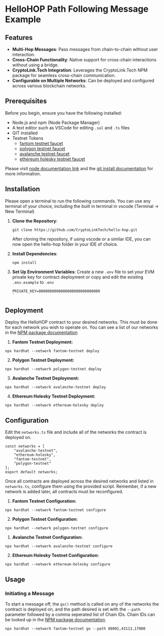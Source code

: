 # HelloHOP Path Following Message Example

## Features

- **Multi-Hop Messages**: Pass messages from chain-to-chain without user interaction.
- **Cross-Chain Functionality**: Native support for cross-chain interactions without using a bridge.
- **CryptoLink.Tech Integration**: Leverages the CryptoLink.Tech NPM package for seamless cross-chain communication.
- **Configurable on Multiple Networks**: Can be deployed and configured across various blockchain networks.

## Prerequisites

Before you begin, ensure you have the following installed:
- Node.js and npm (Node Package Manager)
- A text editor such as VSCode for editing `.sol` and `.ts` files
- GIT installed
- Testnet Tokens 
  - [fantom testnet faucet](https://faucet.fantom.network/) 
  - [polygon testnet faucet](https://faucet.polygon.technology/)
  - [avalanche testnet faucet]()
  - [ethereum holesky testnet faucet]()

Please visit [node documentation link](https://docs.npmjs.com/downloading-and-installing-node-js-and-npm) and the [git install documentation](https://git-scm.com/book/en/v2/Getting-Started-Installing-Git) for more information.



## Installation

Please open a terminal to run the following commands. You can use any terminal of your choice, including the built in terminal in vscode (Terminal -> New Terminal)

1. **Clone the Repository**: 
   ```
   git clone https://github.com/CryptoLinkTech/hello-hop.git
   ```

   After cloning the repository, if using vscode or a similar IDE, you can now open the hello-hop folder in your IDE of choice.

2. **Install Dependencies**:
   ```
   npm install
   ```

3. **Set Up Environment Variables**:
   Create a new `.env` file to set your EVM private key for contract deployment or copy and edit the existing `.env.example` to `.env`
    ```
    PRIVATE_KEY=0000000000000000000000000000
    `

## Deployment

Deploy the HelloHOP contract to your desired networks. This must be done for each network you wish to operate on. You can see a list of our networks in the [NPM package documentation](https://github.com/CryptoLinkTech/npm?tab=readme-ov-file#testnets)

1. **Fantom Testnet Deployment:**

```
npx hardhat --network fantom-testnet deploy
```

2. **Polygon Testnet Deployment:**

```
npx hardhat --network polygon-testnet deploy

```
3. **Avalanche Testnet Deployment:**

```
npx hardhat --network avalanche-testnet deploy
```

4. **Ethereum Holesky Testnet Deployment:**

```
npx hardhat --network ethereum-holesky deploy
```

## Configuration

Edit the `networks.ts` file and include all of the networks the contract is deployed on.

```
const networks = [
    "avalanche-testnet",
    "ethereum-holesky",
    "fantom-testnet",
    "polygon-testnet"
];
export default networks;
```

Once all contracts are deployed across the desired networks and listed in `networks.ts`, configure them using the provided script. Remember, if a new network is added later, all contracts must be reconfigured.

1. **Fantom Testnet Configuration:**

```
npx hardhat --network fantom-testnet configure
```

2. **Polygon Testnet Configuration:**

```
npx hardhat --network polygon-testnet configure
```    

1. **Avalanche Testnet Configuration:**

```
npx hardhat --network avalanche-testnet configure
```

2. **Ethereum Holesky Testnet Configuration:**

```
npx hardhat --network ethereum-holesky configure
```    

## Usage

### Initiating a Message

To start a message off, the `go()` method is called on any of the networks the contract is deployed on, and the path desired is set with the `--path` parameter followed by a comma seperated list of Chain IDs. Chain IDs can be looked up in the [NPM package documentation](https://github.com/CryptoLinkTech/npm?tab=readme-ov-file#testnets).

```
npx hardhat --network fantom-testnet go --path 80001,43113,17000
```

